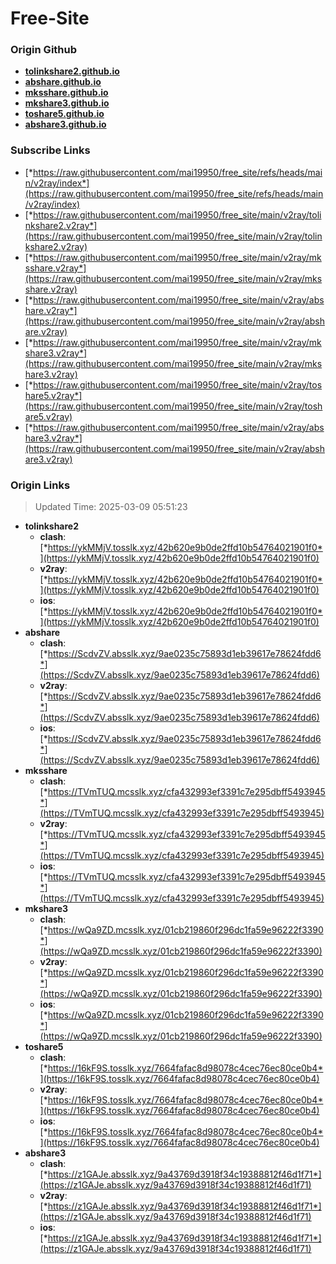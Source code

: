# Free-Site

### Origin Github

- [**tolinkshare2.github.io**](https://github.com/tolinkshare2/tolinkshare2.github.io)
- [**abshare.github.io**](https://github.com/abshare/abshare.github.io)
- [**mksshare.github.io**](https://github.com/mksshare/mksshare.github.io)
- [**mkshare3.github.io**](https://github.com/mkshare3/mkshare3.github.io)
- [**toshare5.github.io**](https://github.com/toshare5/toshare5.github.io)
- [**abshare3.github.io**](https://github.com/abshare3/abshare3.github.io)

### Subscribe Links

- [*https://raw.githubusercontent.com/mai19950/free_site/refs/heads/main/v2ray/index*](https://raw.githubusercontent.com/mai19950/free_site/refs/heads/main/v2ray/index)
- [*https://raw.githubusercontent.com/mai19950/free_site/main/v2ray/tolinkshare2.v2ray*](https://raw.githubusercontent.com/mai19950/free_site/main/v2ray/tolinkshare2.v2ray)
- [*https://raw.githubusercontent.com/mai19950/free_site/main/v2ray/mksshare.v2ray*](https://raw.githubusercontent.com/mai19950/free_site/main/v2ray/mksshare.v2ray)
- [*https://raw.githubusercontent.com/mai19950/free_site/main/v2ray/abshare.v2ray*](https://raw.githubusercontent.com/mai19950/free_site/main/v2ray/abshare.v2ray)
- [*https://raw.githubusercontent.com/mai19950/free_site/main/v2ray/mkshare3.v2ray*](https://raw.githubusercontent.com/mai19950/free_site/main/v2ray/mkshare3.v2ray)
- [*https://raw.githubusercontent.com/mai19950/free_site/main/v2ray/toshare5.v2ray*](https://raw.githubusercontent.com/mai19950/free_site/main/v2ray/toshare5.v2ray)
- [*https://raw.githubusercontent.com/mai19950/free_site/main/v2ray/abshare3.v2ray*](https://raw.githubusercontent.com/mai19950/free_site/main/v2ray/abshare3.v2ray)

### Origin Links

> Updated Time: 2025-03-09 05:51:23

- **tolinkshare2**
  - **clash**: [*https://ykMMjV.tosslk.xyz/42b620e9b0de2ffd10b54764021901f0*](https://ykMMjV.tosslk.xyz/42b620e9b0de2ffd10b54764021901f0)
  - **v2ray**: [*https://ykMMjV.tosslk.xyz/42b620e9b0de2ffd10b54764021901f0*](https://ykMMjV.tosslk.xyz/42b620e9b0de2ffd10b54764021901f0)
  - **ios**: [*https://ykMMjV.tosslk.xyz/42b620e9b0de2ffd10b54764021901f0*](https://ykMMjV.tosslk.xyz/42b620e9b0de2ffd10b54764021901f0)
- **abshare**
  - **clash**: [*https://ScdvZV.absslk.xyz/9ae0235c75893d1eb39617e78624fdd6*](https://ScdvZV.absslk.xyz/9ae0235c75893d1eb39617e78624fdd6)
  - **v2ray**: [*https://ScdvZV.absslk.xyz/9ae0235c75893d1eb39617e78624fdd6*](https://ScdvZV.absslk.xyz/9ae0235c75893d1eb39617e78624fdd6)
  - **ios**: [*https://ScdvZV.absslk.xyz/9ae0235c75893d1eb39617e78624fdd6*](https://ScdvZV.absslk.xyz/9ae0235c75893d1eb39617e78624fdd6)
- **mksshare**
  - **clash**: [*https://TVmTUQ.mcsslk.xyz/cfa432993ef3391c7e295dbff5493945*](https://TVmTUQ.mcsslk.xyz/cfa432993ef3391c7e295dbff5493945)
  - **v2ray**: [*https://TVmTUQ.mcsslk.xyz/cfa432993ef3391c7e295dbff5493945*](https://TVmTUQ.mcsslk.xyz/cfa432993ef3391c7e295dbff5493945)
  - **ios**: [*https://TVmTUQ.mcsslk.xyz/cfa432993ef3391c7e295dbff5493945*](https://TVmTUQ.mcsslk.xyz/cfa432993ef3391c7e295dbff5493945)
- **mkshare3**
  - **clash**: [*https://wQa9ZD.mcsslk.xyz/01cb219860f296dc1fa59e96222f3390*](https://wQa9ZD.mcsslk.xyz/01cb219860f296dc1fa59e96222f3390)
  - **v2ray**: [*https://wQa9ZD.mcsslk.xyz/01cb219860f296dc1fa59e96222f3390*](https://wQa9ZD.mcsslk.xyz/01cb219860f296dc1fa59e96222f3390)
  - **ios**: [*https://wQa9ZD.mcsslk.xyz/01cb219860f296dc1fa59e96222f3390*](https://wQa9ZD.mcsslk.xyz/01cb219860f296dc1fa59e96222f3390)
- **toshare5**
  - **clash**: [*https://16kF9S.tosslk.xyz/7664fafac8d98078c4cec76ec80ce0b4*](https://16kF9S.tosslk.xyz/7664fafac8d98078c4cec76ec80ce0b4)
  - **v2ray**: [*https://16kF9S.tosslk.xyz/7664fafac8d98078c4cec76ec80ce0b4*](https://16kF9S.tosslk.xyz/7664fafac8d98078c4cec76ec80ce0b4)
  - **ios**: [*https://16kF9S.tosslk.xyz/7664fafac8d98078c4cec76ec80ce0b4*](https://16kF9S.tosslk.xyz/7664fafac8d98078c4cec76ec80ce0b4)
- **abshare3**
  - **clash**: [*https://z1GAJe.absslk.xyz/9a43769d3918f34c19388812f46d1f71*](https://z1GAJe.absslk.xyz/9a43769d3918f34c19388812f46d1f71)
  - **v2ray**: [*https://z1GAJe.absslk.xyz/9a43769d3918f34c19388812f46d1f71*](https://z1GAJe.absslk.xyz/9a43769d3918f34c19388812f46d1f71)
  - **ios**: [*https://z1GAJe.absslk.xyz/9a43769d3918f34c19388812f46d1f71*](https://z1GAJe.absslk.xyz/9a43769d3918f34c19388812f46d1f71)
